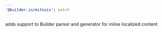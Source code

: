 ```yaml
---
'@builder.io/mitosis': patch
---
```


adds support to Builder parser and generator for inline localized content
